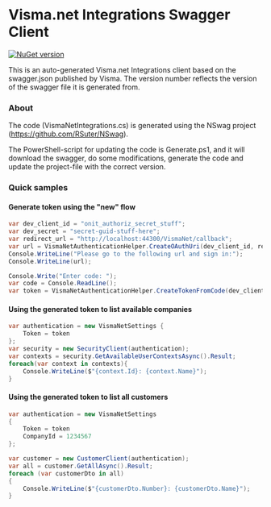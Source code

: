 ﻿# Visma.net Integrations Swagger Client

[![NuGet version](https://badge.fury.io/nu/Visma.net.swagger.svg)](https://www.nuget.org/packages/Visma.net.swagger) 

This is an auto-generated Visma.net Integrations client based on the swagger.json published by Visma. The version number reflects the version of the swagger file it is generated from.

### About

The code (VismaNetIntegrations.cs) is generated using the NSwag project (https://github.com/RSuter/NSwag). 

The PowerShell-script for updating the code is Generate.ps1, and it will download the swagger, do some modifications, generate the code and update the project-file with the correct version.

### Quick samples

#### Generate token using the "new" flow

```csharp
var dev_client_id = "onit_authoriz_secret_stuff";
var dev_secret = "secret-guid-stuff-here";
var redirect_url = "http://localhost:44300/VismaNet/callback";
var url = VismaNetAuthenticationHelper.CreateOAuthUri(dev_client_id, redirect_url);
Console.WriteLine("Please go to the following url and sign in:");
Console.WriteLine(url);

Console.Write("Enter code: ");
var code = Console.ReadLine();
var token = VismaNetAuthenticationHelper.CreateTokenFromCode(dev_client_id, dev_secret, code, redirect_url).Result;
```

#### Using the generated token to list available companies

```csharp
var authentication = new VismaNetSettings {
    Token = token
};
var security = new SecurityClient(authentication);
var contexts = security.GetAvailableUserContextsAsync().Result;
foreach(var context in contexts){
    Console.WriteLine($"{context.Id}: {context.Name}");
}
```

#### Using the generated token to list all customers

```csharp
var authentication = new VismaNetSettings
{
    Token = token
    CompanyId = 1234567
};

var customer = new CustomerClient(authentication);
var all = customer.GetAllAsync().Result;
foreach (var customerDto in all)
{
    Console.WriteLine($"{customerDto.Number}: {customerDto.Name}");
}
```
